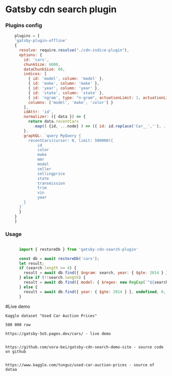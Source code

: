 # Gatsby cdn search plugin
### Plugins config
```javascript
    plugins = [
    'gatsby-plugin-offline'
    {
      resolve: require.resolve("./cdn-indice-plugin"),
      options: {
        id: 'cars',
        chunkSize: 6000,
        dataChunkSize: 60,
        indices: [
          { id: 'model', column: 'model' },
          { id: 'make', column: 'make' },
          { id: 'year', column: 'year' },
          { id: 'state', column: 'state' },
          { id: 'ngram', type: "n-gram", actuationLimit: 1, actuationLimitAuto: false, gramLen: 4, toLowcase: true, 
          columns: ['model', 'make', 'color'] }
        ],
        idAttr: 'id',
        normalizer: ({ data }) => {
          return data.recentCars
            .map(( {id, ...node} ) => ({ id: id.replace('Car__',''), ...node }));
        },
        graphQL: `query MyQuery {
          recentCars(cursor: 0, limit: 500000){
              id
              color
              make
              mmr
              model
              seller
              sellingprice
              state
              transmission
              trim
              vin
              year
        }
      }`
      }
    }
    ]
```

### Usage

```javascript

      import { restoreDb } from 'gatsby-cdn-search-plugin'

      const db = await restoreDb('cars');
      let result;
      if (search.length >= 4) {
        result = await db.find({ $ngram: search, year: { $gte: 2014 } }, undefined, 0, offset);
      } else if (!!search.length) {
        result = await db.find({ model: { $regex: new RegExp(`^${search}`, 'i'), }, year: { $gte: 2014 } }, undefined, 0, offset);
      } else {
        result = await db.find({ year: { $gte: 2014 } }, undefined, 0, offset);
      }
```
   #Live demo 
    
    Kaggle dataset "Used Car Auction Prices" 
    
    500 000 row 

    https://gatsby-5o5.pages.dev/cars/ - live demo


    https://github.com/vora-bei/gatsby-cdn-search-demo-site - source code on github
  
    
    https://www.kaggle.com/tunguz/used-car-auction-prices - source of dataa

